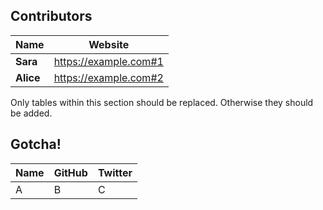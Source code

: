 ## Contributors

| Name      | Website                 |
| --------- | ----------------------- |
| **Sara**  | <https://example.com#1> |
| **Alice** | <https://example.com#2> |

Only tables within this section should be replaced.
Otherwise they should be added.

## Gotcha!

| Name | GitHub | Twitter |
| ---- | ------ | ------- |
| A    | B      | C       |
